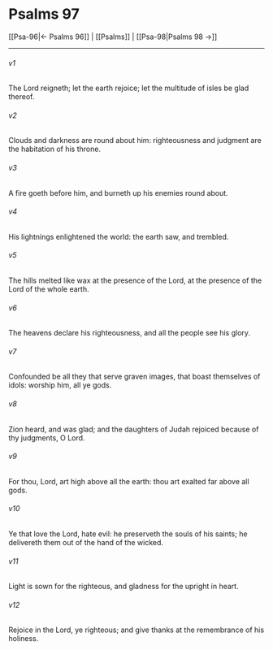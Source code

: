 # Psalms 97

[[Psa-96|← Psalms 96]] | [[Psalms]] | [[Psa-98|Psalms 98 →]]
***

###### v1
The Lord reigneth; let the earth rejoice; let the multitude of isles be glad thereof.
###### v2
Clouds and darkness are round about him: righteousness and judgment are the habitation of his throne.
###### v3
A fire goeth before him, and burneth up his enemies round about.
###### v4
His lightnings enlightened the world: the earth saw, and trembled.
###### v5
The hills melted like wax at the presence of the Lord, at the presence of the Lord of the whole earth.
###### v6
The heavens declare his righteousness, and all the people see his glory.
###### v7
Confounded be all they that serve graven images, that boast themselves of idols: worship him, all ye gods.
###### v8
Zion heard, and was glad; and the daughters of Judah rejoiced because of thy judgments, O Lord.
###### v9
For thou, Lord, art high above all the earth: thou art exalted far above all gods.
###### v10
Ye that love the Lord, hate evil: he preserveth the souls of his saints; he delivereth them out of the hand of the wicked.
###### v11
Light is sown for the righteous, and gladness for the upright in heart.
###### v12
Rejoice in the Lord, ye righteous; and give thanks at the remembrance of his holiness. 
